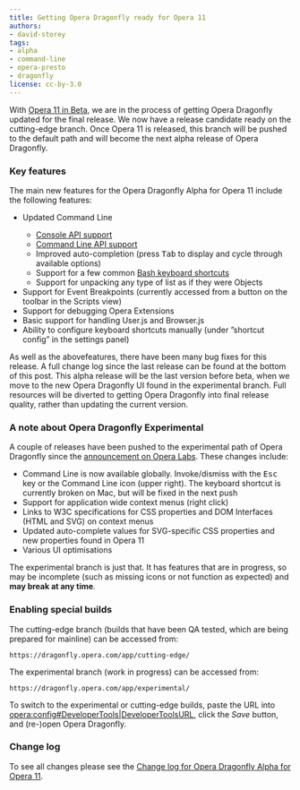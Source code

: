 ```yaml
---
title: Getting Opera Dragonfly ready for Opera 11
authors:
- david-storey
tags:
- alpha
- command-line
- opera-presto
- dragonfly
license: cc-by-3.0
---
```


<p>With <a href="https://www.opera.com/browser/next/">Opera 11 in Beta</a>, we are in the process of getting Opera Dragonfly updated for the final release. We now have a release candidate ready on the cutting-edge branch. Once Opera 11 is released, this branch will be pushed to the default path and will become the next alpha release of Opera Dragonfly.</p>

<h3>Key features</h3>

<p>The main new features for the Opera Dragonfly Alpha for Opera 11 include the following features:</p>

<ul>
	<li>Updated Command Line</li>
		<ul>
			 <li><a href="http://getfirebug.com/wiki/index.php/Console_API">Console API support</a></li>
			 <li><a href="http://getfirebug.com/wiki/index.php/Command_Line_API">Command Line API support</a></li>
			 <li>Improved auto-completion (press <kbd>Tab</kbd> to display and cycle through available options)</li>
			 <li>Support for a few common <a href="http://en.wikipedia.org/wiki/Bash_(Unix_shell)#Keyboard_shortcuts">Bash keyboard shortcuts</a></li>
			 <li>Support for unpacking any type of list as if they were Objects</li>
		</ul>
	 <li>Support for Event Breakpoints (currently accessed from a button on the toolbar in the Scripts view)</li>
	 <li>Support for debugging Opera Extensions</li>
	 <li>Basic support for handling User.js and Browser.js</li>
	 <li>Ability to configure keyboard shortcuts manually (under ”shortcut config” in the settings panel)</li>
</ul>

<p>As well as the abovefeatures, there have been many bug fixes for this release. A full change log since the last release can be found at the bottom of this post. This alpha release will be the last version before beta, when we move to the new Opera Dragonfly UI found in the experimental branch. Full resources will be diverted to getting Opera Dragonfly into final release quality, rather than updating the current version.</p>

<h3>A note about Opera Dragonfly Experimental</h3>

<p>A couple of releases have been pushed to the experimental path of Opera Dragonfly since the <a href="http://labs.opera.com/news/2010/09/29/">announcement on Opera Labs</a>. These changes include:</p>

<ul>
	<li>Command Line is now available globally. Invoke/dismiss with the <kbd>Esc</kbd> key or the Command Line icon (upper right). The keyboard shortcut is currently broken on Mac, but will be fixed in the next push</li>
	<li>Support for application wide context menus (right click)</li>
	 <li>Links to W3C specifications for CSS properties and DOM Interfaces (HTML and SVG) on context menus</li>
	 <li>Updated auto-complete values for SVG-specific CSS properties and new properties found in Opera 11</li>
	 <li>Various UI optimisations</li>
</ul>

<p>The experimental branch is just that. It has features that are in progress, so may be incomplete (such as missing icons or not function as expected) and <strong>may break at any time</strong>.

<h3 id="enable">Enabling special builds</h3>

<p>The cutting-edge branch (builds that have been QA tested, which are being prepared for mainline) can be accessed from:</p>

<pre><code><a>https://dragonfly.opera.com/app/cutting-edge/</a></code></pre>

<p>The experimental branch (work in progress) can be accessed from:</p>

<pre><code><a>https://dragonfly.opera.com/app/experimental/</a></code></pre>

<p class="note">To switch to the experimental or cutting-edge builds, paste the URL into <a href="opera:config#Developer%20Tools%20URL" rel="nofollow">opera:config#DeveloperTools|DeveloperToolsURL</a>, click the <em>Save</em> button, and (re-)open Opera Dragonfly.</p>

<h3>Change log</h3>

<p>To see all changes please see the <a href="http://people.opera.com/dstorey/dfl/2563.4ea4a7f20f8f.log">Change log for Opera Dragonfly Alpha for Opera 11</a>.</p>

</p>
